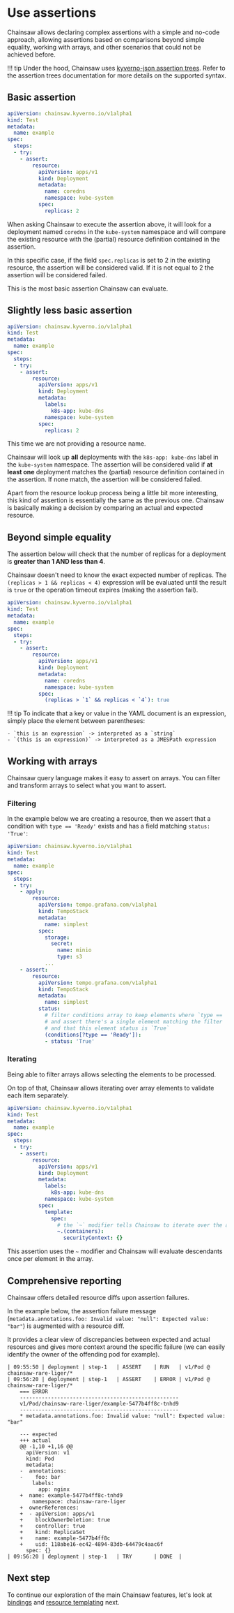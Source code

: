 # Use assertions

Chainsaw allows declaring complex assertions with a simple and no-code approach, allowing assertions based on comparisons beyond simple equality, working with arrays, and other scenarios that could not be achieved before.

!!! tip
    Under the hood, Chainsaw uses [kyverno-json assertion trees](https://kyverno.github.io/kyverno-json/latest/intro/). Refer to the assertion trees documentation for more details on the supported syntax.

## Basic assertion

```yaml
apiVersion: chainsaw.kyverno.io/v1alpha1
kind: Test
metadata:
  name: example
spec:
  steps:
  - try:
    - assert:
        resource:
          apiVersion: apps/v1
          kind: Deployment
          metadata:
            name: coredns
            namespace: kube-system
          spec:
            replicas: 2
```

When asking Chainsaw to execute the assertion above, it will look for a deployment named `coredns` in the `kube-system` namespace and will compare the existing resource with the (partial) resource definition contained in the assertion.

In this specific case, if the field `spec.replicas` is set to 2 in the existing resource, the assertion will be considered valid.
If it is not equal to 2 the assertion will be considered failed.

This is the most basic assertion Chainsaw can evaluate.

## Slightly less basic assertion

```yaml
apiVersion: chainsaw.kyverno.io/v1alpha1
kind: Test
metadata:
  name: example
spec:
  steps:
  - try:
    - assert:
        resource:
          apiVersion: apps/v1
          kind: Deployment
          metadata:
            labels:
              k8s-app: kube-dns
            namespace: kube-system
          spec:
            replicas: 2
```

This time we are not providing a resource name.

Chainsaw will look up **all** deployments with the `k8s-app: kube-dns` label in the `kube-system` namespace.
The assertion will be considered valid if **at least one** deployment matches the (partial) resource definition contained in the assertion.
If none match, the assertion will be considered failed.

Apart from the resource lookup process being a little bit more interesting, this kind of assertion is essentially the same as the previous one.
Chainsaw is basically making a decision by comparing an actual and expected resource.

## Beyond simple equality

The assertion below will check that the number of replicas for a deployment is **greater than 1 AND less than 4**.

Chainsaw doesn't need to know the exact expected number of replicas.
The `(replicas > 1 && replicas < 4)` expression will be evaluated until the result is `true` or the operation timeout expires (making the assertion fail).

```yaml
apiVersion: chainsaw.kyverno.io/v1alpha1
kind: Test
metadata:
  name: example
spec:
  steps:
  - try:
    - assert:
        resource:
          apiVersion: apps/v1
          kind: Deployment
          metadata:
            name: coredns
            namespace: kube-system
          spec:
            (replicas > `1` && replicas < `4`): true
```

!!! tip
    To indicate that a key or value in the YAML document is an expression, simply place the element between parentheses:

    - `this is an expression` -> interpreted as a `string`
    - `(this is an expression)` -> interpreted as a JMESPath expression


## Working with arrays

Chainsaw query language makes it easy to assert on arrays.
You can filter and transform arrays to select what you want to assert.

### Filtering 

In the example below we are creating a resource, then we assert that a condition with `type == 'Ready'` exists and has a field matching `status: 'True'`:

```yaml
apiVersion: chainsaw.kyverno.io/v1alpha1
kind: Test
metadata:
  name: example
spec:
  steps:
  - try:
    - apply:
        resource:
          apiVersion: tempo.grafana.com/v1alpha1
          kind: TempoStack
          metadata:
            name: simplest
          spec:
            storage:
              secret:
                name: minio
                type: s3
            ...
    - assert:
        resource:
          apiVersion: tempo.grafana.com/v1alpha1
          kind: TempoStack
          metadata:
            name: simplest
          status:
            # filter conditions array to keep elements where `type == 'Ready'`
            # and assert there's a single element matching the filter
            # and that this element status is `True`
            (conditions[?type == 'Ready']):
            - status: 'True'
```

### Iterating

Being able to filter arrays allows selecting the elements to be processed.

On top of that, Chainsaw allows iterating over array elements to validate each item separately.

```yaml
apiVersion: chainsaw.kyverno.io/v1alpha1
kind: Test
metadata:
  name: example
spec:
  steps:
  - try:
    - assert:
        resource:
          apiVersion: apps/v1
          kind: Deployment
          metadata:
            labels:
              k8s-app: kube-dns
            namespace: kube-system
          spec:
            template:
              spec:
                # the `~` modifier tells Chainsaw to iterate over the array elements
                ~.(containers):
                  securityContext: {}
```

This assertion uses the `~` modifier and Chainsaw will evaluate descendants once per element in the array.

## Comprehensive reporting

Chainsaw offers detailed resource diffs upon assertion failures.

In the example below, the assertion failure message (`metadata.annotations.foo: Invalid value: "null": Expected value: "bar"`) is augmented with a resource diff.

It provides a clear view of discrepancies between expected and actual resources and gives more context around the specific failure (we can easily identify the owner of the offending pod for example).

```
| 09:55:50 | deployment | step-1   | ASSERT    | RUN   | v1/Pod @ chainsaw-rare-liger/*
| 09:56:20 | deployment | step-1   | ASSERT    | ERROR | v1/Pod @ chainsaw-rare-liger/*
    === ERROR
    ---------------------------------------------------
    v1/Pod/chainsaw-rare-liger/example-5477b4ff8c-tnhd9
    ---------------------------------------------------
    * metadata.annotations.foo: Invalid value: "null": Expected value: "bar"
    
    --- expected
    +++ actual
    @@ -1,10 +1,16 @@
      apiVersion: v1
      kind: Pod
      metadata:
    -  annotations:
    -    foo: bar
        labels:
          app: nginx
    +  name: example-5477b4ff8c-tnhd9
        namespace: chainsaw-rare-liger
    +  ownerReferences:
    +  - apiVersion: apps/v1
    +    blockOwnerDeletion: true
    +    controller: true
    +    kind: ReplicaSet
    +    name: example-5477b4ff8c
    +    uid: 118abe16-ec42-4894-83db-64479c4aac6f
      spec: {}
| 09:56:20 | deployment | step-1   | TRY       | DONE  |
```

## Next step

To continue our exploration of the main Chainsaw features, let's look at [bindings](./bindings.md) and [resource templating](./resource-templating.md) next.
